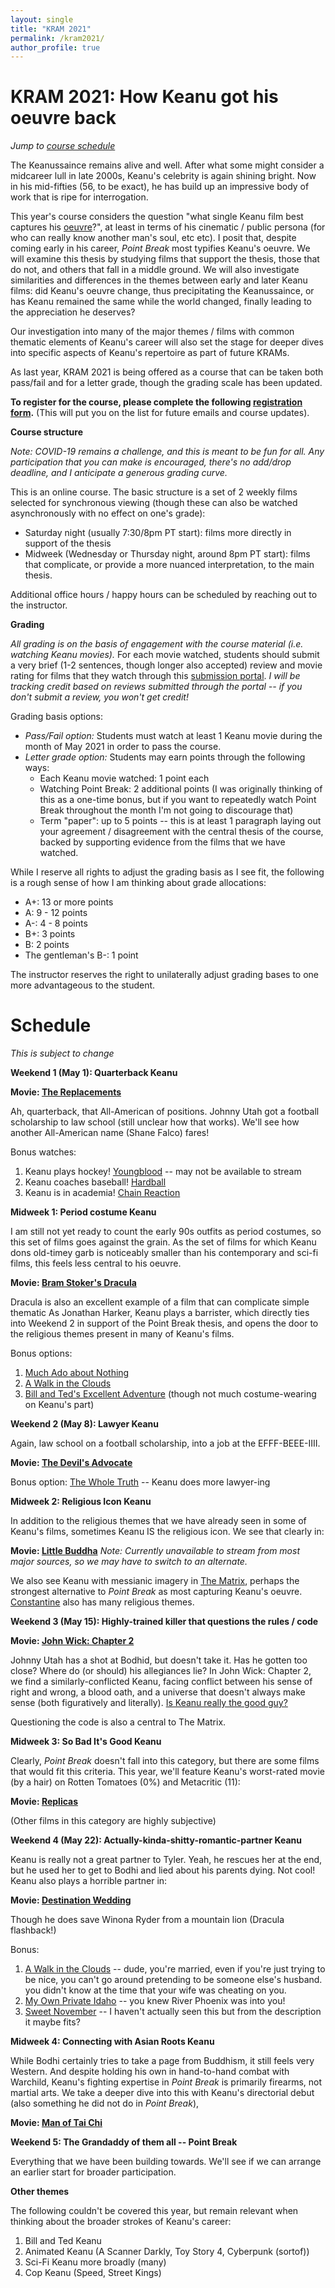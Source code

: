 ```yaml
---
layout: single
title: "KRAM 2021"
permalink: /kram2021/
author_profile: true
---
```


KRAM 2021: How Keanu got his oeuvre back
=================================

*Jump to [course schedule](#schedule)*

The Keanussaince remains alive and well. After what some might consider a midcareer lull in late 2000s, Keanu's celebrity is again shining bright. Now in his mid-fifties (56, to be exact), he has build up an impressive body of work that is ripe for interrogation.

This year's course considers the question "what single Keanu film best captures his [oeuvre](https://www.merriam-webster.com/dictionary/oeuvre)?", at least in terms of his cinematic / public persona (for who can really know another man's soul, etc etc). I posit that, despite coming early in his career, *Point Break* most typifies Keanu's oeuvre. We will examine this thesis by studying films that support the thesis, those that do not, and others that fall in a middle ground. We will also investigate similarities and differences in the themes between early and later Keanu films: did Keanu's oeuvre change, thus precipitating the Keanussaince, or has Keanu remained the same while the world changed, finally leading to the appreciation he deserves?

Our investigation into many of the major themes / films with common thematic elements of Keanu's career will also set the stage for deeper dives into specific aspects of Keanu's repertoire as part of future KRAMs.

As last year, KRAM 2021 is being offered as a course that can be taken both pass/fail and for a letter grade, though the grading scale has been updated.


**To register for the course, please complete the following [registration form](https://forms.gle/Zq3uFaaBcMqLNbZ66).** (This will put you on the list for future emails and course updates).



**Course structure**

*Note: COVID-19 remains a challenge, and this is meant to be fun for all. Any participation that you can make is encouraged, there's no add/drop deadline, and I anticipate a generous grading curve.*

This is an online course. The basic structure is a set of 2 weekly films selected for synchronous viewing (though these can also be watched asynchronously with no effect on one's grade):
 - Saturday night (usually 7:30/8pm PT start): films more directly in support of the thesis
 - Midweek (Wednesday or Thursday night, around 8pm PT start): films that complicate, or provide a more nuanced interpretation, to the main thesis.

Additional office hours / happy hours can be scheduled by reaching out to the instructor.


**Grading**

*All grading is on the basis of engagement with the course material (i.e. watching Keanu movies).* For each movie watched, students should submit a very brief (1-2 sentences, though longer also accepted) review and movie rating for films that they watch through this [submission portal](https://forms.gle/otLVgpLh8xPLPUdUA).
*I will be tracking credit based on reviews submitted through the portal -- if you don't submit a review, you won't get credit!*

Grading basis options:
 - *Pass/Fail option:* Students must watch at least 1 Keanu movie during the month of May 2021 in order to pass the course.
 - *Letter grade option:* Students may earn points through the following ways:
   - Each Keanu movie watched: 1 point each
   - Watching Point Break: 2 additional points (I was originally thinking of this as a one-time bonus, but if you want to repeatedly watch Point Break throughout the month I'm not going to discourage that)
   - Term "paper": up to 5 points -- this is at least 1 paragraph laying out your agreement / disagreement with the central thesis of the course, backed by supporting evidence from the films that we have watched.


While I reserve all rights to adjust the grading basis as I see fit, the following is a rough sense of how I am thinking about grade allocations:
 - A+: 13 or more points
 - A: 9 - 12 points
 - A-: 4 - 8 points
 - B+: 3 points
 - B: 2 points
 - The gentleman's B-: 1 point


The instructor reserves the right to unilaterally adjust grading bases to one more advantageous to the student.

# Schedule

*This is subject to change*

**Weekend 1 (May 1): Quarterback Keanu**

**Movie: [The Replacements](https://www.justwatch.com/us/movie/the-replacements)**

Ah, quarterback, that All-American of positions. Johnny Utah got a football scholarship to law school (still unclear how that works). We'll see how another All-American name (Shane Falco) fares!


Bonus watches:
1. Keanu plays hockey! [Youngblood](https://www.justwatch.com/us/movie/youngblood-1986) -- may not be available to stream
2. Keanu coaches baseball! [Hardball](https://www.imdb.com/title/tt0180734/?ref_=nm_flmg_act_53)
2. Keanu is in academia! [Chain Reaction](https://www.imdb.com/title/tt0115857/?ref_=nm_flmg_act_64)

**Midweek 1: Period costume Keanu**

I am still not yet ready to count the early 90s outfits as period costumes, so this set of films goes against the grain. As the set of films for which Keanu dons old-timey garb is noticeably smaller than his contemporary and sci-fi films, this feels less central to his oeuvre.

**Movie: [Bram Stoker's Dracula](https://www.justwatch.com/us/movie/dracula-1992)**

Dracula is also an excellent example of a film that can complicate simple thematic
As Jonathan Harker, Keanu plays a barrister, which directly ties into Weekend 2 in support of the Point Break thesis, and opens the door to the religious themes present in many of Keanu's films.


Bonus options:
1. [Much Ado about Nothing](https://www.imdb.com/title/tt0107616/)
2. [A Walk in the Clouds](https://www.imdb.com/title/tt0114887/)
3. [Bill and Ted's Excellent Adventure](https://www.justwatch.com/us/movie/bill-and-teds-excellent-adventure) (though not much costume-wearing on Keanu's part)


**Weekend 2 (May 8): Lawyer Keanu**

Again, law school on a football scholarship, into a job at the EFFF-BEEE-IIII.

**Movie: [The Devil's Advocate](https://www.justwatch.com/us/movie/the-devils-advocate)**


Bonus option: [The Whole Truth](https://www.imdb.com/title/tt3503406/?ref_=nm_flmg_act_25) -- Keanu does more lawyer-ing


**Midweek 2: Religious Icon Keanu**

In addition to the religious themes that we have already seen in some of Keanu's films, sometimes Keanu IS the religious icon. We see that clearly in:

**Movie: [Little Buddha](https://www.justwatch.com/us/movie/little-buddha)**
*Note: Currently unavailable to stream from most major sources, so we may have to switch to an alternate.*

We also see Keanu with messianic imagery in [The Matrix](https://www.justwatch.com/us/movie/the-matrix), perhaps the strongest alternative to *Point Break* as most capturing Keanu's oeuvre. [Constantine](https://www.justwatch.com/us/movie/constantine) also has many religious themes.


**Weekend 3 (May 15): Highly-trained killer that questions the rules / code**


**Movie: [John Wick: Chapter 2](https://www.justwatch.com/us/movie/john-wick-chapter-two)**

Johnny Utah has a shot at Bodhid, but doesn't take it. Has he gotten too close? Where do (or should) his allegiances lie? In John Wick: Chapter 2, we find a similarly-conflicted Keanu, facing conflict between his sense of right and wrong, a blood oath, and a universe that doesn't always make sense (both figuratively and literally). [Is Keanu really the good guy?](https://www.youtube.com/watch?v=hn1VxaMEjRU)

Questioning the code is also a central to The Matrix.


**Midweek 3: So Bad It's Good Keanu**

Clearly, *Point Break* doesn't fall into this category, but there are some films that would fit this criteria. This year, we'll feature Keanu's worst-rated movie (by a hair) on Rotten Tomatoes (0%) and Metacritic (11):

**Movie: [Replicas](https://www.justwatch.com/us/movie/replicas)**

(Other films in this category are highly subjective)

**Weekend 4 (May 22): Actually-kinda-shitty-romantic-partner Keanu**

Keanu is really not a great partner to Tyler. Yeah, he rescues her at the end, but he used her to get to Bodhi and lied about his parents dying. Not cool! Keanu also plays a horrible partner in:


**Movie: [Destination Wedding](https://www.justwatch.com/us/movie/destination-wedding-2018)**

Though he does save Winona Ryder from a mountain lion (Dracula flashback!)

Bonus:
1. [A Walk in the Clouds](https://www.justwatch.com/us/movie/a-walk-in-the-clouds) -- dude, you're married, even if you're just trying to be nice, you can't go around pretending to be someone else's husband. you didn't know at the time that your wife was cheating on you.
2. [My Own Private Idaho](https://www.justwatch.com/us/movie/my-own-private-idaho) -- you knew River Phoenix was into you!
3. [Sweet November](https://www.justwatch.com/us/movie/sweet-november-2001) -- I haven't actually seen this but from the description it maybe fits?

**Midweek 4: Connecting with Asian Roots Keanu**

While Bodhi certainly tries to take a page from Buddhism, it still feels very Western. And despite holding his own in hand-to-hand combat with Warchild, Keanu's fighting expertise in *Point Break* is primarily firearms, not martial arts. We take a deeper dive into this with Keanu's directorial debut (also something he did not do in *Point Break*),

**Movie: [Man of Tai Chi](https://www.justwatch.com/us/movie/man-of-tai-chi)**



**Weekend 5: The Grandaddy of them all -- Point Break**

Everything that we have been building towards. We'll see if we can arrange an earlier start for broader participation.


**Other themes**

The following couldn't be covered this year, but remain relevant when thinking about the broader strokes of Keanu's career:
1. Bill and Ted Keanu
2. Animated Keanu (A Scanner Darkly, Toy Story 4, Cyberpunk (sortof))
3. Sci-Fi Keanu more broadly (many)
4. Cop Keanu (Speed, Street Kings)
